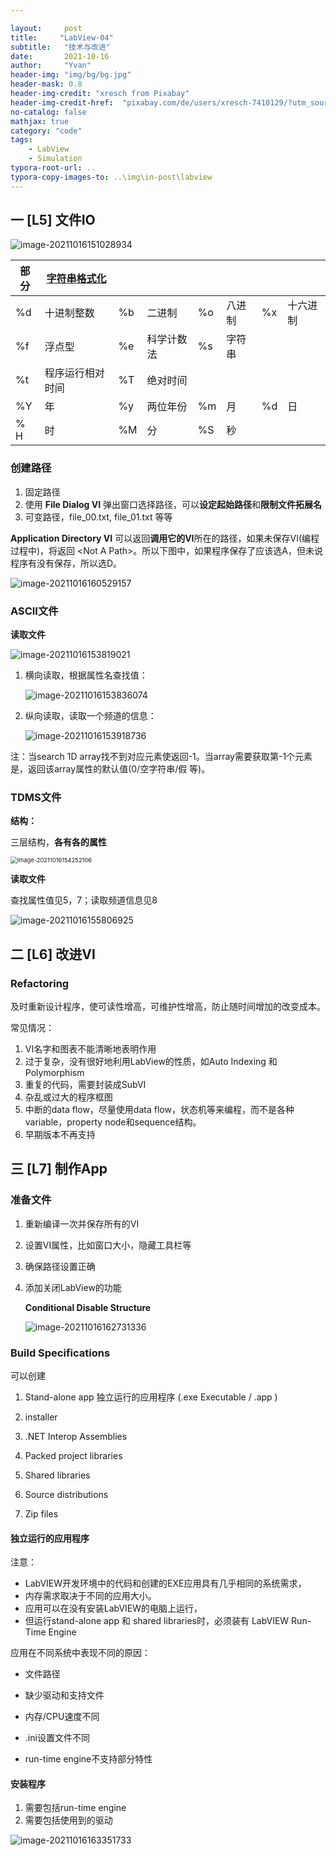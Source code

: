 ```yaml
---

layout:     post
title:     "LabView-04"
subtitle:   "技术与改进"
date:       2021-10-16
author:     "Yvan"
header-img: "img/bg/bg.jpg"
header-mask: 0.8
header-img-credit: "xresch from Pixabay"
header-img-credit-href:  "pixabay.com/de/users/xresch-7410129/?utm_source=link-attribution&utm_medium=referral&utm_campaign=image&utm_content=3041437"
no-catalog: false
mathjax: true
category: "code"
tags:
    - LabView
    - Simulation
typora-root-url: ..
typora-copy-images-to: ..\img\in-post\labview
---
```


## 一 [L5] 文件IO

![image-20211016151028934](/img/in-post/labview/image-20211016151028934.png)



| 部分 | [**字符串格式化**](https://zone.ni.com/reference/zhs-XX/help/371361R-0118/lvconcepts/format_specifier_syntax/#Format_Specifiers_Syntax_Elements) |      |            |      |        |      |          |
| ---- | ------------------------------------------------------------ | ---- | ---------- | ---- | ------ | ---- | -------- |
| %d   | 十进制整数                                                   | %b   | 二进制     | %o   | 八进制 | %x   | 十六进制 |
| %f   | 浮点型                                                       | %e   | 科学计数法 | %s   | 字符串 |      |          |
| %t   | 程序运行相对时间                                             | %T   | 绝对时间   |      |        |      |          |
| %Y   | 年                                                           | %y   | 两位年份   | %m   | 月     | %d   | 日       |
| % H  | 时                                                           | %M   | 分         | %S   | 秒     |      |          |

### 创建路径

1. 固定路径
2. 使用 **File Dialog VI** 弹出窗口选择路径，可以**设定起始路径**和**限制文件拓展名**
3. 可变路径，file_00.txt, file_01.txt 等等

**Application Directory VI** 可以返回**调用它的VI**所在的路径，如果未保存VI(编程过程中)，将返回 <Not A Path\>。所以下图中，如果程序保存了应该选A，但未说程序有没有保存，所以选D。

![image-20211016160529157](/img/in-post/labview/image-20211016160529157.png)



### ASCII文件

**读取文件**

![image-20211016153819021](/img/in-post/labview/image-20211016153819021.png)

1. 横向读取，根据属性名查找值：

   ![image-20211016153836074](/img/in-post/labview/image-20211016153836074.png)

2. 纵向读取，读取一个频道的信息：

   ![image-20211016153918736](/img/in-post/labview/image-20211016153918736.png)

注：当search 1D array找不到对应元素使返回-1。当array需要获取第-1个元素是，返回该array属性的默认值(0/空字符串/假 等)。



### TDMS文件

**结构：**

三层结构，**各有各的属性**

<img src="/img/in-post/labview/image-20211016154252106.png" alt="image-20211016154252106" style="zoom: 67%;" />

**读取文件**

查找属性值见5，7；读取频道信息见8

![image-20211016155806925](/img/in-post/labview/image-20211016155806925.png)



## 二 [L6] 改进VI

### Refactoring

及时重新设计程序，使可读性增高，可维护性增高，防止随时间增加的改变成本。

常见情况：

1. VI名字和图表不能清晰地表明作用
2. 过于复杂，没有很好地利用LabView的性质，如Auto Indexing 和 Polymorphism
3. 重复的代码，需要封装成SubVI
4. 杂乱或过大的程序框图
5. 中断的data flow，尽量使用data flow，状态机等来编程，而不是各种variable，property node和sequence结构。
6. 早期版本不再支持



## 三 [L7] 制作App

### 准备文件

1. 重新编译一次并保存所有的VI

2. 设置VI属性，比如窗口大小，隐藏工具栏等

3. 确保路径设置正确

4. 添加关闭LabView的功能

   **Conditional Disable Structure**

   ![image-20211016162731336](/img/in-post/labview/image-20211016162731336.png)

### Build Specifications

可以创建

1. Stand-alone app 独立运行的应用程序 (.exe Executable / .app )

2. installer

3. .NET Interop Assemblies

4. Packed project libraries

5. Shared libraries

6. Source distributions

7. Zip files

   

#### 独立运行的应用程序

注意：

- LabVIEW开发环境中的代码和创建的EXE应用具有几乎相同的系统需求，
- 内存需求取决于不同的应用大小。
- 应用可以在没有安装LabVIEW的电脑上运行，
- 但运行stand-alone app 和 shared libraries时，必须装有 LabVIEW Run-Time Engine

应用在不同系统中表现不同的原因：

- 文件路径

- 缺少驱动和支持文件

- 内存/CPU速度不同

- .ini设置文件不同

- run-time engine不支持部分特性

  

#### 安装程序

1. 需要包括run-time engine
2. 需要包括使用到的驱动





![image-20211016163351733](/img/in-post/labview/image-20211016163351733.png)
